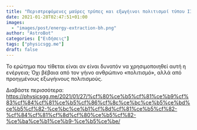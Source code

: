 ```yaml
---
title: "Περιστρεφόμενες μαύρες τρύπες και εξωγήινοι πολιτισμοί τύπου ΙΙΙ"
date: 2021-01-28T02:47:51+01:00
images:
  - "images/post/energy-extraction-bh.png"
author: "AstroBot"
categories: ["Ειδήσεις"]
tags: ["physicsgg.me"]
draft: false
---
```


Το ερώτημα που τίθεται είναι αν είναι δυνατόν να χρησιμοποιηθεί αυτή η ενέργεια; Όχι βέβαια από τον γήινο ανθρώπινο «πολιτισμό», αλλά από προηγμένους εξωγήινους πολιτισμούς.

Διαβάστε περισσότερα: https://physicsgg.me/2021/01/27/%cf%80%ce%b5%cf%81%ce%b9%cf%83%cf%84%cf%81%ce%b5%cf%86%cf%8c%ce%bc%ce%b5%ce%bd%ce%b5%cf%82-%ce%bc%ce%b1%cf%8d%cf%81%ce%b5%cf%82-%cf%84%cf%81%cf%8d%cf%80%ce%b5%cf%82-%ce%ba%ce%b1%ce%b9-%ce%b5%ce%be/
